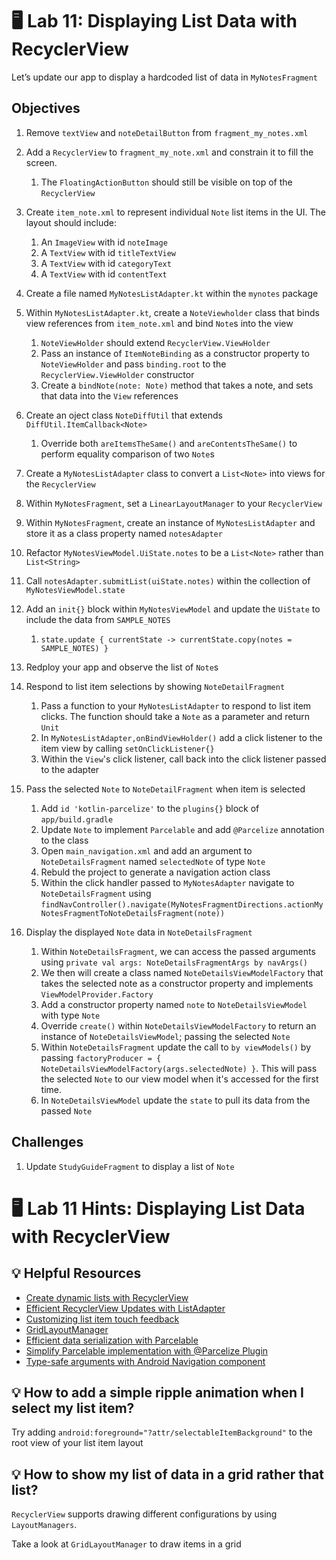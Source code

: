 # 🖥 Lab 11: Displaying List Data with RecyclerView
Let’s update our app to display a hardcoded list of data in `MyNotesFragment`

## Objectives

1. Remove `textView` and `noteDetailButton` from `fragment_my_notes.xml`

2. Add a `RecyclerView` to `fragment_my_note.xml` and constrain it to fill the screen.
    1. The `FloatingActionButton` should still be visible on top of the `RecyclerView`

3. Create `item_note.xml` to represent individual `Note` list items in the UI.  The layout should include:
    1. An `ImageView` with id `noteImage`
    2. A `TextView` with id `titleTextView`
    3. A `TextView` with id `categoryText`
    4. A `TextView` with id `contentText`

4. Create a file named `MyNotesListAdapter.kt` within the `mynotes` package

5. Within `MyNotesListAdapter.kt`, create a `NoteViewholder` class that binds view references from `item_note.xml` and bind `Note`s into the view
    1. `NoteViewHolder` should extend `RecyclerView.ViewHolder`
    2. Pass an instance of `ItemNoteBinding` as a constructor property to `NoteViewHolder` and pass `binding.root` to the `RecyclerView.ViewHolder` constructor
    3. Create a `bindNote(note: Note)` method that takes a note, and sets that data into the `View` references

6. Create an oject class `NoteDiffUtil` that extends `DiffUtil.ItemCallback<Note>`
    1. Override both `areItemsTheSame()` and `areContentsTheSame()` to perform equality comparison of two `Note`s

7. Create a `MyNotesListAdapter` class to convert a `List<Note>` into views for the `RecyclerView`

8. Within `MyNotesFragment`, set a `LinearLayoutManager` to your `RecyclerView`

9. Within `MyNotesFragment`, create an instance of `MyNotesListAdapter` and store it as a class property named `notesAdapter`

10. Refactor `MyNotesViewModel.UiState.notes` to be a `List<Note>` rather than `List<String>`

11. Call `notesAdapter.submitList(uiState.notes)` within the collection of `MyNotesViewModel.state`

12. Add an `init{}` block within `MyNotesViewModel` and update the `UiState` to include the data from `SAMPLE_NOTES`
    1. `state.update { currentState -> currentState.copy(notes = SAMPLE_NOTES) }`

13. Redploy your app and observe the list of `Note`s

10. Respond to list item selections by showing `NoteDetailFragment`
    1. Pass a function to your `MyNotesListAdapter` to respond to list item clicks.  The function should take a `Note` as a parameter and return `Unit`
    2. In `MyNotesListAdapter,onBindViewHolder()` add a click listener to the item view by calling `setOnClickListener{}`
    3. Within the `View`'s click listener, call back into the click listener passed to the adapter

11. Pass the selected `Note` to `NoteDetailFragment` when item is selected
    1. Add `id 'kotlin-parcelize'` to the `plugins{}` block of `app/build.gradle`
    2. Update `Note` to implement `Parcelable` and add `@Parcelize` annotation to the class
    4. Open `main_navigation.xml` and add an argument to `NoteDetailsFragment` named `selectedNote` of type `Note`
    5. Rebuld the project to generate a navigation action class
    6. Within the click handler passed to `MyNotesAdapter` navigate to `NoteDetailsFragment` using `findNavController().navigate(MyNotesFragmentDirections.actionMyNotesFragmentToNoteDetailsFragment(note))`

12. Display the displayed `Note` data in `NoteDetailsFragment`
    1. Within `NoteDetailsFragment`, we can access the passed arguments using `private val args: NoteDetailsFragmentArgs by navArgs()`
    2. We then will create a class named `NoteDetailsViewModelFactory` that takes the selected note as a constructor property and implements `ViewModelProvider.Factory`
    3. Add a constructor property named `note` to `NoteDetailsViewModel` with type `Note`
    4. Override `create()` within `NoteDetailsViewModelFactory` to return an instance of `NoteDetailsViewModel`; passing the selected `Note`
    5. Within `NoteDetailsFragment` update the call to `by viewModels()` by passing `factoryProducer = { NoteDetailsViewModelFactory(args.selectedNote) }`.  This will pass the selected `Note` to our view model when it's accessed for the first time.
    6. In `NoteDetailsViewModel` update the `state` to pull its data from the passed `Note`


## Challenges

1. Update `StudyGuideFragment` to display a list of `Note`


# 🖥 Lab 11 Hints: Displaying List Data with RecyclerView

## 💡 Helpful Resources
- [Create dynamic lists with RecyclerView](https://developer.android.com/guide/topics/ui/layout/recyclerview)
- [Efficient RecyclerView Updates with ListAdapter](https://developer.android.com/reference/androidx/recyclerview/widget/ListAdapter)
- [Customizing list item touch feedback](https://developer.android.com/training/material/animations#Touch)
- [GridLayoutManager](https://developer.android.com/reference/kotlin/androidx/recyclerview/widget/GridLayoutManager)
- [Efficient data serialization with Parcelable](https://developer.android.com/reference/android/os/Parcelable)
- [Simplify Parcelable implementation with @Parcelize Plugin](https://developer.android.com/kotlin/parcelize)
- [Type-safe arguments with Android Navigation component](https://developer.android.com/guide/navigation/navigation-pass-data#groovy)

## 💡 How to add a simple ripple animation when I select my list item?
Try adding `android:foreground="?attr/selectableItemBackground"` to the root view of your list item layout

## 💡 How to show my list of data in a grid rather that list?
`RecyclerView` supports drawing different configurations by using `LayoutManagers`.

Take a look at `GridLayoutManager` to draw items in a grid
